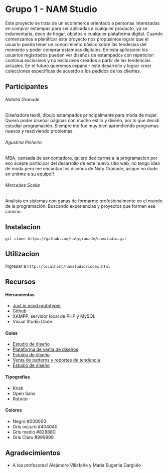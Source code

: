 # Grupo 1 - NAM Studio

Este proyecto se trata de un ecommerce orientado a personas interesadas en comprar estampas para ser aplicadas a cualquier producto, ya se indumentaria, deco de hogar, objetos o cualquier plataforma digital. Cuando comenzamos a planificar este proyecto nos propusimos lograr que el usuario pueda tener un conocimiento básico sobre las tendecias del momento y poder comprar estampas digitales. En esta aplicacion los usuarios registrados pueden ver diseños de estampados con repeticion continua exclusivos y no exclusivos creados a partir de las tendencias actuales. En el futuro queremos expandir este desarrollo y lograr crear colecciones especificas de acuerdo a los pedidos de los clientes.



## Participantes

###### Natalia Granadé
Diseñadora textil, dibujo estampados principalmente para moda de mujer. Quiero poder diseñar páginas con mucho estilo y diseño, por lo que decidí estudiar programación. Siempre me fue muy bien aprendiendo programas nuevos y resolviendo problemas.

###### Agustina Pinheiro

MBA, cansada de ser contadora, quiero dedicarme a la programacion por eso acepte participar del desarrollo de este nuevo sitio web, no tengo idea de moda pero me encantan los diseños de Naty Granade, asique no dude en unirme a su equipo!!

###### Mercedes Scella
Analista en sistemas  con ganas de formarme profesionalmente en el mundo de la programación. Buscando experiencias y proyectos que formen ese camino.

## Instalacion

```git clone https://github.com/natygranade/namstudio.git```



## Utilizacion

Ingresar a ```http://localhost/namstudio/index.html``` 



## Recursos

#### Herramientas

- [Just in mind prototyper](https://www.justinmind.com/)
- Github
- XAMPP, servidor local de PHP y MySQL
- Visual Studio Code


#### Guias

- [Estudio de diseño](https://longinaphillipsdesigns.com/)
- [Plataforma de venta de diseños](https://pehuen.printsconnection.com/)
- [Estudio de diseño](https://www.f-w-s.co.uk/)
- [Venta de patterns y reportes de tendencia](https://patternbank.com/)
- [Estudio de diseño](https://www.estudioicertain.com.br/?lang=en)

#### Tipografias

- Kristi
- Open Sans 
- Roboto

#### Colores

- Negro #000000
- Gris oscuro #404040
- Gris medio #82888C
- Gris Claro #999999

## Agradecimientos

- A los profesores! Alejandro Villafañe y Maria Eugenia Gargiulo


